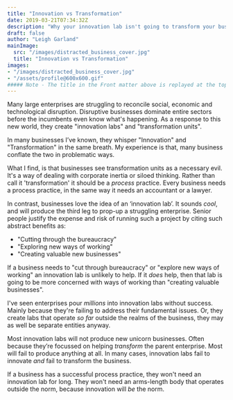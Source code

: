 ```yaml
---
title: "Innovation vs Transformation"
date: 2019-03-21T07:34:32Z
description: "Why your innovation lab isn't going to transform your business."
draft: false
author: "Leigh Garland"
mainImage:
  src: "/images/distracted_business_cover.jpg"
  title: "Innovation vs Transformation"
images:
- "/images/distracted_business_cover.jpg"
- "/assets/profile@600x600.gif"
##### Note - The title in the Front matter above is replayed at the top of the rendered article
---
```


Many large enterprises are struggling to reconcile social, economic and technological disruption. Disruptive businesses dominate entire sectors before the incumbents even know what's happening. As a response to this new world, they create "innovation labs" and "transformation units".

In many businesses I’ve known, they whisper "Innovation" and "Transformation" in the same breath. My experience is that, many business conflate the two in problematic ways.

What I find, is that businesses see transformation units as a necessary evil. It's a way of  dealing with corporate inertia or siloed thinking. Rather than call it 'transformation' it should be a _process_ practice. Every business needs a process practice, in the same way it needs an accountant or a lawyer.

In contrast, businesses love the idea of an ‘innovation lab’. It sounds _cool_, and will produce the third leg to prop-up a struggling enterprise. Senior people justify the expense and risk of running such a project by citing such abstract benefits as:

* "Cutting through the bureaucracy"
* "Exploring new ways of working"
* "Creating valuable new businesses"

If a business needs to "cut through bureaucracy" or "explore new ways of working" an innovation lab is unlikely to help. If it _does_ help, then that lab is going to be more concerned with ways of working than "creating valuable businesses".

I've seen enterprises pour _millions_ into innovation labs without success. Mainly because they're failing to address their fundamental issues. Or, they create labs that operate _so far_ outside the realms of the business, they may as well be separate entities anyway.

Most innovation labs will not produce new unicorn businesses. Often because they’re focussed on helping _transform_ the parent enterprise. Most will fail to produce anything at all. In many cases, innovation labs fail to innovate _and_ fail to transform the business.

If a business has a successful process practice, they won't need an innovation lab for long. They won't need an arms-length body that operates outside the norm, because innovation will _be_ the norm.
